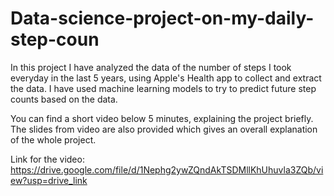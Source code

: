 # Data-science-project-on-my-daily-step-coun
In this project I have analyzed the data of the number of steps I took everyday in the last 5 years, using Apple's Health app to collect and extract the data. I have used machine learning models to try to predict future step counts based on the data.

You can find a short video below 5 minutes, explaining the project briefly. The slides from video are also provided which gives an overall explanation of the whole project.

Link for the video: 
https://drive.google.com/file/d/1Nephg2ywZQndAkTSDMllKhUhuvla3ZQb/view?usp=drive_link
